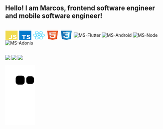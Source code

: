 ## Hello! I am Marcos, frontend software engineer and mobile software engineer!

 <div style="display: inline_block"><br>
  <img align="center" alt="MS-Js" height="30" width="40" src="https://raw.githubusercontent.com/devicons/devicon/master/icons/javascript/javascript-plain.svg">
  <img align="center" alt="MS-Ts" height="30" width="40" src="https://raw.githubusercontent.com/devicons/devicon/master/icons/typescript/typescript-plain.svg">
  <img align="center" alt="MS-React" height="30" width="40" src="https://raw.githubusercontent.com/devicons/devicon/master/icons/react/react-original.svg">
  <img align="center" alt="MS-HTML" height="30" width="40" src="https://raw.githubusercontent.com/devicons/devicon/master/icons/html5/html5-original.svg">
  <img align="center" alt="MS-CSS" height="30" width="40" src="https://raw.githubusercontent.com/devicons/devicon/master/icons/css3/css3-original.svg">
  <img align="center" alt="MS-Flutter" height="30" width="40" src="https://cdn.jsdelivr.net/gh/devicons/devicon/icons/flutter/flutter-original.svg" />
  <img align="center" alt="MS-Android" height="30" width="40" src="https://cdn.jsdelivr.net/gh/devicons/devicon/icons/android/android-original.svg" />
  <img align="center" alt="MS-Node" height="30" width="40" src="https://cdn.jsdelivr.net/gh/devicons/devicon/icons/nodejs/nodejs-original.svg" />        
  <img align="center" alt="MS-Adonis" height="30" width="40" src="https://cdn.jsdelivr.net/gh/devicons/devicon/icons/adonisjs/adonisjs-original.svg" />                
</div>
  
##
  
  <div>
    <a href = "mailto:marcossamuel17@gmail.com"><img src="https://img.shields.io/badge/Gmail-D14836?style=for-the-badge&logo=gmail&logoColor=white" target="_blank"></a>
     <a href = "https://www.linkedin.com/in/marcos-samuel-1710"><img src="https://img.shields.io/badge/LinkedIn-0077B5?style=for-the-badge&logo=linkedin&logoColor=white" target="_blank"></a>
    <a href = "https://marcos1710.github.io/"><img src="https://img.shields.io/badge/website-000000?style=for-the-badge&logo=About.me&logoColor=white" target="_blank"></a>
  </div>
  
  ![Snake animation](https://github.com/Marcos1710/Marcos1710/blob/output/github-contribution-grid-snake.svg)
